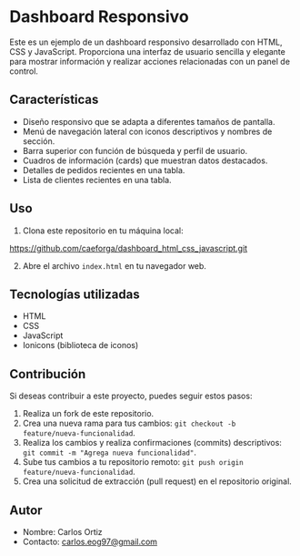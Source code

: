 # Dashboard Responsivo

Este es un ejemplo de un dashboard responsivo desarrollado con HTML, CSS y JavaScript. Proporciona una interfaz de usuario sencilla y elegante para mostrar información y realizar acciones relacionadas con un panel de control.

## Características

- Diseño responsivo que se adapta a diferentes tamaños de pantalla.
- Menú de navegación lateral con iconos descriptivos y nombres de sección.
- Barra superior con función de búsqueda y perfil de usuario.
- Cuadros de información (cards) que muestran datos destacados.
- Detalles de pedidos recientes en una tabla.
- Lista de clientes recientes en una tabla.

## Uso

1. Clona este repositorio en tu máquina local:

https://github.com/caeforga/dashboard_html_css_javascript.git

2. Abre el archivo `index.html` en tu navegador web.

## Tecnologías utilizadas

- HTML
- CSS
- JavaScript
- Ionicons (biblioteca de iconos)

## Contribución

Si deseas contribuir a este proyecto, puedes seguir estos pasos:

1. Realiza un fork de este repositorio.
2. Crea una nueva rama para tus cambios: `git checkout -b feature/nueva-funcionalidad`.
3. Realiza los cambios y realiza confirmaciones (commits) descriptivos: `git commit -m "Agrega nueva funcionalidad"`.
4. Sube tus cambios a tu repositorio remoto: `git push origin feature/nueva-funcionalidad`.
5. Crea una solicitud de extracción (pull request) en el repositorio original.

## Autor

- Nombre: Carlos Ortiz
- Contacto: carlos.eog97@gmail.com
